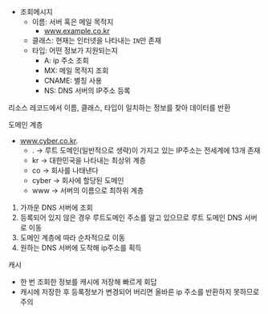 - 조회메시지
    - 이름: 서버 혹은 메일 목적지
        - www.example.co.kr
    - 클래스: 현재는 인터넷을 나타내는 `IN`만 존재
    - 타입: 어떤 정보가 지원되는지
        - A: ip 주소 조회
        - MX: 메일 목적지 조회
        - CNAME: 별칭 사용
        - NS: DNS 서버의 IP주소 등록

리소스 레코드에서 이름, 클래스, 타입이 일치하는 정보를 찾아 데이터를 반환

도메인 계층

- www.cyber.co.kr.
    - . → 루트 도메인(일반적으로 생략)이 가지고 있는 IP주소는 전세계에 13개 존재
    - kr → 대한민국을 나타내는 최상위 계층
    - co → 회사를 나태낸다
    - cyber → 회사에 할당된 도메인
    - www → 서버의 이름으로 최하위 계층

1. 가까운 DNS 서버에 조회
2. 등록되어 있지 않은 경우 루트도메인 주소를 알고 있으므로 루트 도메인 DNS 서버로 이동
3. 도메인 계층에 따라 순차적으로 이동
4. 원하는 DNS 서버에 도착해 ip주소를 획득

캐시

- 한 번 조회한 정보를 캐시에 저장해 빠르게 회답
- 캐시에 저장한 후 등록정보가 변경되어 버리면 올바른 ip 주소를 반환하지 못하므로 주의